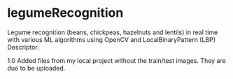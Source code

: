 # legumeRecognition
Legume recognition (beans, chickpeas, hazelnuts and lentils) in real time with various ML algorithms using OpenCV and LocalBinaryPattern (LBP) Descriptor. 

1.0 Added files from my local project without the train/test images. They are due to be uploaded.


